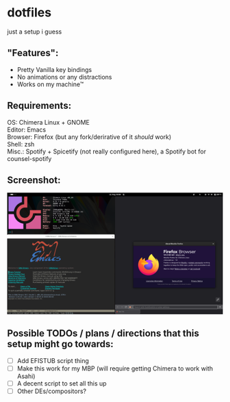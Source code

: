 # dotfiles

just a setup i guess

## "Features": 
- Pretty Vanilla key bindings
- No animations or any distractions
- Works on my machine™

## Requirements: 
OS: Chimera Linux + GNOME\
Editor: Emacs\
Browser: Firefox (but any fork/derirative of it _should_ work)\
Shell: zsh\
Misc.: Spotify + Spicetify (not really configured here), a Spotify bot for counsel-spotify

## Screenshot: 
![screenshot1](/screenshots/screenshot1.png)

## Possible TODOs / plans / directions that this setup might go towards: 
- [ ] Add EFISTUB script thing
- [ ] Make this work for my MBP (will require getting Chimera to work with Asahi)
- [ ] A decent script to set all this up
- [ ] Other DEs/compositors? 

